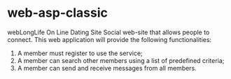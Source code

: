# web-asp-classic
webLongLife
On Line Dating Site Social web-site that allows people to connect. This web application will provide the following functionalities:
1.	A member must register to use the service;
2.	A member can search other members using a list of predefined criteria;
3.	A member can send and receive messages from all members.

